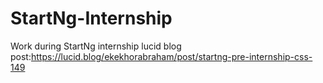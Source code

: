 # StartNg-Internship
Work during StartNg internship
lucid blog post:https://lucid.blog/ekekhorabraham/post/startng-pre-internship-css-149

